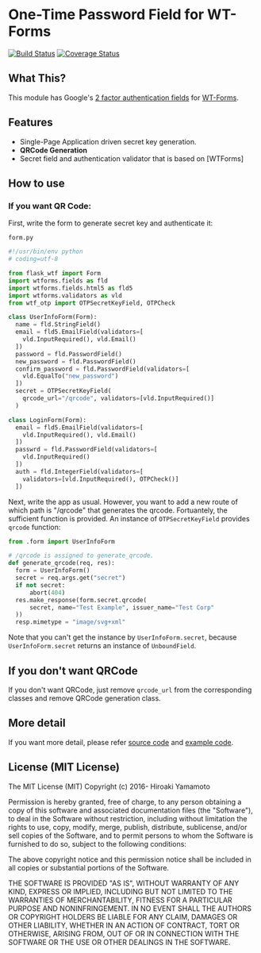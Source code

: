 # One-Time Password Field for WT-Forms

[![Build Status]][Build Status Link]
[![Coverage Status]][Coverage Status Link]

[Build Status]: https://travis-ci.org/hiroaki-yamamoto/WTF-OTP.svg?branch=master
[Build Status Link]: https://travis-ci.org/hiroaki-yamamoto/WTF-OTP
[Coverage Status]: https://coveralls.io/repos/github/hiroaki-yamamoto/WTF-OTP/badge.svg?branch=master
[Coverage Status Link]: https://coveralls.io/github/hiroaki-yamamoto/WTF-OTP?branch=master

## What This?

This module has Google's [2 factor authentication fields] for [WT-Forms].

[2 factor authentication fields]: https://github.com/google/google-authenticator
[WT-Forms]: https://wtforms.readthedocs.org/

## Features
* Single-Page Application driven secret key generation.
* **QRCode Generation**
* Secret field and authentication validator that is based on [WTForms]

[WT-Forms]: https://wtforms.readthedocs.org/

## How to use

### If you want QR Code:
First, write the form to generate secret key and authenticate it:

`form.py`
```python
#!/usr/bin/env python
# coding=utf-8

from flask_wtf import Form
import wtforms.fields as fld
import wtforms.fields.html5 as fld5
import wtforms.validators as vld
from wtf_otp import OTPSecretKeyField, OTPCheck

class UserInfoForm(Form):
  name = fld.StringField()
  email = fld5.EmailField(validators=[
    vld.InputRequired(), vld.Email()
  ])
  password = fld.PasswordField()
  new_password = fld.PasswordField()
  confirm_password = fld.PasswordField(validators=[
    vld.EqualTo("new_password")
  ])
  secret = OTPSecretKeyField(
    qrcode_url="/qrcode", validators=[vld.InputRequired()]
  )

class LoginForm(Form):
  email = fld5.EmailField(validators=[
    vld.InputRequired(), vld.Email()
  ])
  passwrd = fld.PasswordField(validators=[
    vld.InputRequired()
  ])
  auth = fld.IntegerField(validators=[
    validators=[vld.InputRequired(), OTPCheck()]
  ])
```

Next, write the app as usual. However, you want to add a new route of which
path is "/qrcode" that generates the qrcode. Fortuantely, the sufficient
function is provided. An instance of `OTPSecretKeyField` provides `qrcode`
function:

```python
from .form import UserInfoForm

# /qrcode is assigned to generate_qrcode.
def generate_qrcode(req, res):
  form = UserInfoForm()
  secret = req.args.get("secret")
  if not secret:
      abort(404)
  res.make_response(form.secret.qrcode(
      secret, name="Test Example", issuer_name="Test Corp"
  ))
  resp.mimetype = "image/svg+xml"
```

Note that you can't get the instance by `UserInfoForm.secret`, because
`UserInfoForm.secret` returns an instance of `UnboundField`.

## If you don't want QRCode
If you don't want QRCode, just remove `qrcode_url` from the corresponding
classes and remove QRCode generation class.

## More detail
If you want more detail, please refer [source code] and [example code].

[source code]: wtf_otp
[example code]: example

## License (MIT License)

The MIT License (MIT)
Copyright (c) 2016- Hiroaki Yamamoto

Permission is hereby granted, free of charge, to any person obtaining a copy
of this software and associated documentation files (the "Software"), to deal
in the Software without restriction, including without limitation the rights
to use, copy, modify, merge, publish, distribute, sublicense, and/or sell
copies of the Software, and to permit persons to whom the Software is
furnished to do so, subject to the following conditions:

The above copyright notice and this permission notice shall be included in all
copies or substantial portions of the Software.

THE SOFTWARE IS PROVIDED "AS IS", WITHOUT WARRANTY OF ANY KIND, EXPRESS OR
IMPLIED, INCLUDING BUT NOT LIMITED TO THE WARRANTIES OF MERCHANTABILITY,
FITNESS FOR A PARTICULAR PURPOSE AND NONINFRINGEMENT. IN NO EVENT SHALL THE
AUTHORS OR COPYRIGHT HOLDERS BE LIABLE FOR ANY CLAIM, DAMAGES OR OTHER
LIABILITY, WHETHER IN AN ACTION OF CONTRACT, TORT OR OTHERWISE, ARISING FROM,
OUT OF OR IN CONNECTION WITH THE SOFTWARE OR THE USE OR OTHER DEALINGS IN THE
SOFTWARE.
